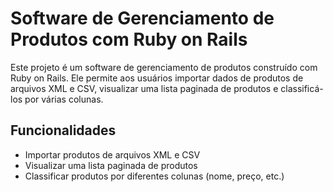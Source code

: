 # Software de Gerenciamento de Produtos com Ruby on Rails

Este projeto é um software de gerenciamento de produtos construído com Ruby on Rails. Ele permite aos usuários importar dados de produtos de arquivos XML e CSV, visualizar uma lista paginada de produtos e classificá-los por várias colunas.

## Funcionalidades
- Importar produtos de arquivos XML e CSV
- Visualizar uma lista paginada de produtos
- Classificar produtos por diferentes colunas (nome, preço, etc.)
